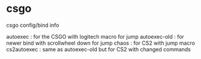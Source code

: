 # csgo
csgo config/bind info

autoexec 		: 	for the CSGO with logitech macro for jump
autoexec-old	: 	for newer bind with scrollwheel down for jump
chaos			: 	for CS2 with jump macro
cs2autoexec		:	same as autoexec-old but for CS2 with changed commands